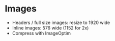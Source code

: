 # Images

*   Headers / full size images: resize to 1920 wide
*   Inline images: 576 wide (1152 for 2x)
*   Compress with ImageOptim
